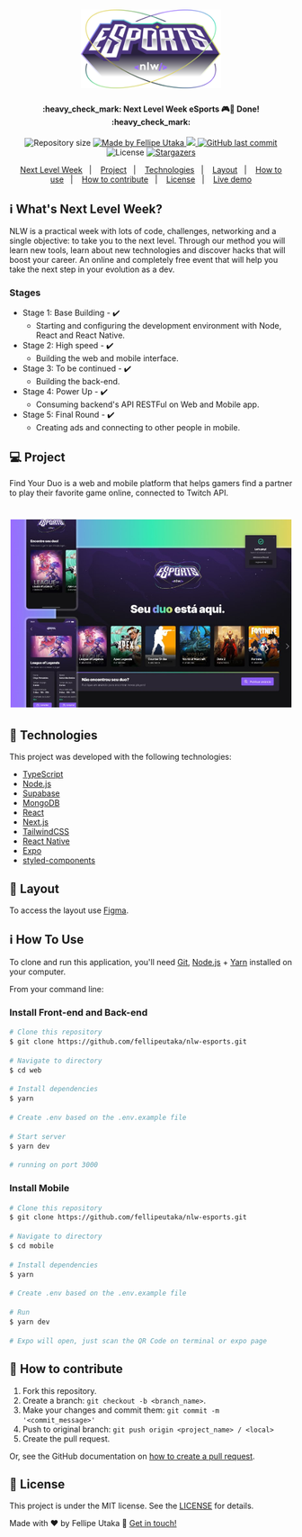 <h1 align="center">
    <img alt="Next Level Week eSports logo" title="#NextLevelWeek" src=".github/logo.svg" width="250px" />
</h1>

<h4 align="center"> 
	:heavy_check_mark:  Next Level Week eSports 🎮🚀 Done! :heavy_check_mark:
</h4>
<p align="center">
  <img alt="Repository size" src="https://img.shields.io/github/repo-size/fellipeutaka/nlw-esports">

<a href="https://www.linkedin.com/in/fellipeutaka/">
    <img alt="Made by Fellipe Utaka" src="https://img.shields.io/badge/made%20by-Fellipe%20Utaka-%2304D361">
  </a>

<a aria-label="Completed" href="https://lp.rocketseat.com.br/nlw">
    <img src="https://img.shields.io/badge/NLW-done-brightgreen?logo=data:image/png;base64,iVBORw0KGgoAAAANSUhEUgAAABAAAAAQCAMAAAAoLQ9TAAAALVBMVEVHcExxWsF0XMJzXMJxWcFsUsD///9jRrzY0u6Xh9Gsn9n39fyMecy0qd2bjNJWBT0WAAAABHRSTlMA2Do606wF2QAAAGlJREFUGJVdj1cWwCAIBLEsRU3uf9xobDH8+GZwUYi8i6ucJwrxKE+7D0G9Q4vlYqtmCSjndr4CgCgzlyFgfKfKCVO0LrPKjmiqMxGXkJwNnXskqWG+1oSM+BSwD8f29YLNjvx/OQrn+g99oQSoNmt3PgAAAABJRU5ErkJggg=="></img>
  </a>

<a href="https://github.com/fellipeutaka/nlw-esports/commits/supabase">
    <img alt="GitHub last commit" src="https://img.shields.io/github/last-commit/fellipeutaka/nlw-esports/supabase">
  </a>

<img alt="License" src="https://img.shields.io/badge/license-MIT-brightgreen">
   <a href="https://github.com/fellipeutaka/nlw-esports/stargazers">
    <img alt="Stargazers" src="https://img.shields.io/github/stars/fellipeutaka/nlw-esports?style=social">
  </a>
</p>
<p align="center">
  <a href="#-nlw">Next Level Week</a>   |   
  <a href="#-project">Project</a>   |   
  <a href="#rocket-Technologies">Technologies</a>   |   
  <a href="#-layout">Layout</a>   |   
  <a href="#-how-to-use">How to use</a>   |   
  <a href="#-how-to-contribute">How to contribute</a>   |   
  <a href="#memo-license">License</a>   |   
  <a href="https://nlw-esports-supabase.vercel.app/">Live demo</a>
</p>

## ℹ️ What's Next Level Week?

NLW is a practical week with lots of code, challenges, networking and a single objective: to take you to the next level.
Through our method you will learn new tools, learn about new technologies and discover hacks that will boost your career.
An online and completely free event that will help you take the next step in your evolution as a dev.

### Stages

- Stage 1: Base Building - ✔️
  - Starting and configuring the development environment with Node, React and React Native.
- Stage 2: High speed - ✔️
  - Building the web and mobile interface.
- Stage 3: To be continued - ✔️
  - Building the back-end.
- Stage 4: Power Up - ✔️
  - Consuming backend's API RESTFul on Web and Mobile app.
- Stage 5: Final Round - ✔️
  - Creating ads and connecting to other people in mobile.

## 💻 Project

Find Your Duo is a web and mobile platform that helps gamers find a partner to play their favorite game online, connected to Twitch API.

<h1 align="center">
    <img alt="Example" title="Example" src=".github/project.jpg" width="500px" />
</h1>

## 🚀 Technologies

This project was developed with the following technologies:

- [TypeScript][ts]
- [Node.js][node]
- [Supabase][supabase]
- [MongoDB][mongodb]
- [React][react]
- [Next.js][next]
- [TailwindCSS][tailwind]
- [React Native][rn]
- [Expo][expo]
- [styled-components][styled-components]

## 🔖 Layout

To access the layout use [Figma][figma].

## ℹ️ How To Use

To clone and run this application, you'll need [Git](https://git-scm.com), [Node.js][node] + [Yarn][yarn] installed on your computer.

From your command line:

### Install Front-end and Back-end

```bash
# Clone this repository
$ git clone https://github.com/fellipeutaka/nlw-esports.git

# Navigate to directory
$ cd web

# Install dependencies
$ yarn

# Create .env based on the .env.example file

# Start server
$ yarn dev

# running on port 3000
```

### Install Mobile

```bash
# Clone this repository
$ git clone https://github.com/fellipeutaka/nlw-esports.git

# Navigate to directory
$ cd mobile

# Install dependencies
$ yarn

# Create .env based on the .env.example file

# Run
$ yarn dev

# Expo will open, just scan the QR Code on terminal or expo page
```

## 🤔 How to contribute

1. Fork this repository.
2. Create a branch: `git checkout -b <branch_name>`.
3. Make your changes and commit them: `git commit -m '<commit_message>'`
4. Push to original branch: `git push origin <project_name> / <local>`
5. Create the pull request.

Or, see the GitHub documentation on [how to create a pull request](https://help.github.com/en/github/collaborating-with-issues-and-pull-requests/creating-a-pull-request).

## 📝 License

This project is under the MIT license. See the [LICENSE](https://github.com/fellipeutaka/nlw-esports/blob/master/LICENSE) for details.

Made with ♥ by Fellipe Utaka 👋 [Get in touch!](https://www.linkedin.com/in/fellipeutaka/)

[figma]: https://www.figma.com/file/WNtF2d8WEh69bddiJHwYiV/NLW-eSports-(Community)?node-id=0%3A1
[node]: https://nodejs.org/
[supabase]: https://supabase.com/
[mongodb]: https://www.mongodb.com/
[ts]: https://www.typescriptlang.org/
[expo]: https://expo.dev/
[react]: https://reactjs.org
[next]: https://nextjs.org/
[tailwind]: https://tailwindcss.com/
[rn]: https://reactnative.dev/
[styled-components]: https://styled-components.com/
[yarn]: https://yarnpkg.com/
